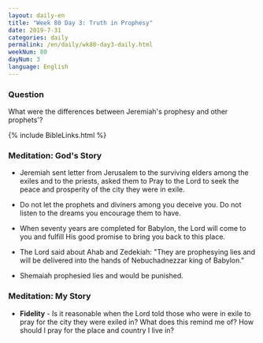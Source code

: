 ```yaml
---
layout: daily-en
title: "Week 80 Day 3: Truth in Prophesy"
date: 2019-7-31 
categories: daily
permalink: /en/daily/wk80-day3-daily.html
weekNum: 80
dayNum: 3
language: English
---
```


### Question     
What were the differences between Jeremiah's prophesy and other prophets'?

{% include BibleLinks.html %} 

### Meditation: God's Story   
+ Jeremiah sent letter from Jerusalem to the surviving elders among the exiles and to the priests, asked them to Pray to the Lord to seek the peace and prosperity of the city they were in exile. 

+ Do not let the prophets and diviners among you deceive you. Do not listen to the dreams you encourage them to have. 

+ When seventy years are completed for Babylon, the Lord will come to you and fulfill His good promise to bring you back to this place. 

+ The Lord said about Ahab and Zedekiah: "They are prophesying lies and will be delivered into the hands of Nebuchadnezzar king of Babylon." 

+ Shemaiah prophesied lies and would be punished. 

### Meditation: My Story   
+ **Fidelity** - Is it reasonable when the Lord told those who were in exile to pray for the city they were exiled in? What does this remind me of? How should I pray for the place and country I live in?
